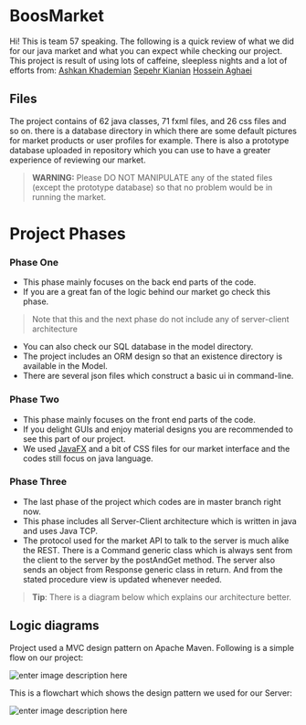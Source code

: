 # BoosMarket

Hi! This is team 57 speaking. The following is a quick review of what we did for our java market and what you can expect while checking our project.
This project is result of using lots of caffeine, sleepless nights and a lot of efforts from:
[Ashkan Khademian](https://github.com/ashkan-khd)
[Sepehr Kianian](https://github.com/sepehrkianian09)
[Hossein Aghaei](https://github.com/hossein2079)


## Files
The project contains of 62 java classes, 71 fxml files, and 26 css files and so on. there is a database directory in which there are some default pictures for market products or user profiles for example. 
There is also a prototype database uploaded in repository which you can use to have a greater experience of reviewing our market.
> **WARNING:** Please DO NOT MANIPULATE any of the stated files (except the prototype database) so that no problem would be in running the market.

# Project Phases
### Phase One
- This phase mainly focuses on the back end parts of the code.
- If you are a great fan of the logic behind our market go check this phase.
> Note that this and the next phase do not include any of server-client architecture
- You can also check our SQL database in the model directory.
- The project includes an ORM design so that an existence directory is available in the Model.
- There are several json files which construct a basic ui in command-line.
### Phase Two
- This phase mainly focuses on the front end parts of the code.
-  If you delight GUIs and enjoy material designs you are recommended to see this part of our project.
- We used [JavaFX](https://www.oracle.com/java/technologies/javase/javafx-overview.html) and a bit of CSS files for our market interface and the codes still focus on java language.
### Phase Three
- The last phase of the project which codes are in master branch right now.
- This phase includes all Server-Client architecture which is written in java and uses Java TCP.
- The protocol used for the market API to talk to the server is much alike the REST. There is a Command generic class which is always sent from the client to the server by the postAndGet method. The server also sends an object from Response generic class in return. And from the stated procedure view is updated whenever needed.
>  **Tip**: There is a diagram below which explains our architecture better.

## Logic diagrams

Project used a MVC design pattern on Apache Maven. Following is a simple flow on our project:

![enter image description here](http://uupload.ir/files/z3o0_screenshot_%28437%29.png)

This is a flowchart which shows the design pattern we used for our Server:

![enter image description here](http://uupload.ir/files/d4ze_screenshot_%28438%29.png)
